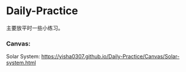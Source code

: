 # Daily-Practice
主要放平时一些小练习。

###  Canvas:
Solar System: https://yisha0307.github.io/Daily-Practice/Canvas/Solar-system.html
